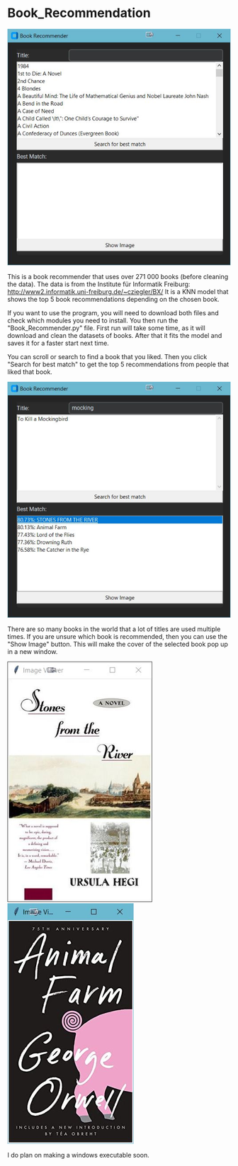 # Book_Recommendation

![Image of the default program](Images/Book_Recommender_0.JPG)

This is a book recommender that uses over 271 000 books (before cleaning the data). The data is from the Institute für Informatik Freiburg: http://www2.informatik.uni-freiburg.de/~cziegler/BX/
It is a KNN model that shows the top 5 book recommendations depending on the chosen book.

If you want to use the program, you will need to download both files and check which modules you need to install. You then run the "Book_Recommender.py" file. First run will take some time, as it will download and clean the datasets of books.
After that it fits the model and saves it for a faster start next time.

You can scroll or search to find a book that you liked. Then you click "Search for best match" to get the top 5 recommendations from people that liked that book.

![Image of the program when you have selected a book and searched for recommendations](Images/Book_Recommender_1.JPG)

There are so many books in the world that a lot of titles are used multiple times. If you are unsure which book is recommended, then you can use the "Show Image" button. This will make the cover of the selected book pop up in a new window.

![Image of Stones from the River](Images/Book_Recommender_2.JPG) ![Image of Animal Farm](Images/Book_Recommender_3.JPG)

I do plan on making a windows executable soon.
